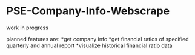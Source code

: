 # PSE-Company-Info-Webscrape

work in progress


planned features are:
*get company info 
*get financial ratios of specified quarterly and annual report 
*visualize historical financial ratio data 
